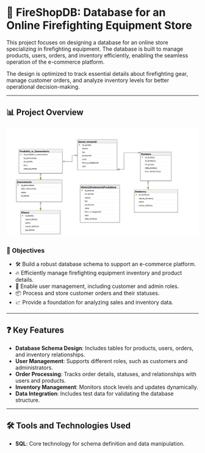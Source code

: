 # 🧯 FireShopDB: Database for an Online Firefighting Equipment Store

This project focuses on designing a database for an online store specializing in firefighting equipment. The database is built to manage products, users, orders, and inventory efficiently, enabling the seamless operation of the e-commerce platform. 

The design is optimized to track essential details about firefighting gear, manage customer orders, and analyze inventory levels for better operational decision-making.

---

## 📊 Project Overview

![Dashboard](https://github.com/PatrykPaul/FireShopDB/blob/main/img/diagram.png)


### 🎯 Objectives
- 🛠️ Build a robust database schema to support an e-commerce platform.
- 🔥 Efficiently manage firefighting equipment inventory and product details.
- 👤 Enable user management, including customer and admin roles.
- 📦 Process and store customer orders and their statuses.
- 📈 Provide a foundation for analyzing sales and inventory data.

---

## ❓ Key Features
- **Database Schema Design**: Includes tables for products, users, orders, and inventory relationships.
- **User Management**: Supports different roles, such as customers and administrators.
- **Order Processing**: Tracks order details, statuses, and relationships with users and products.
- **Inventory Management**: Monitors stock levels and updates dynamically.
- **Data Integration**: Includes test data for validating the database structure.

---

## 🛠️ Tools and Technologies Used
- **SQL**: Core technology for schema definition and data manipulation.
